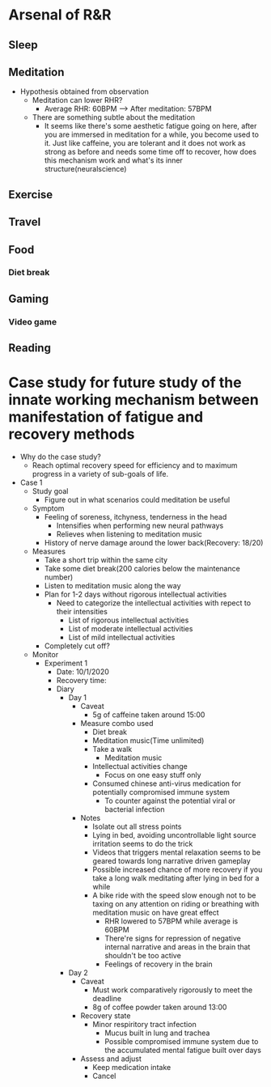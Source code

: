 # Arsenal of R&R
## Sleep
## Meditation
- Hypothesis obtained from observation
  - Meditation can lower RHR?
    - Average RHR: 60BPM --> After meditation: 57BPM
  - There are something subtle about the meditation
    - It seems like there's some aesthetic fatigue going on here, after you are immersed in meditation for a while, you become used to it. Just like caffeine, you are tolerant and it does not work as strong as before and needs some time off to recover, how does this mechanism work and what's its inner structure(neuralscience)
## Exercise
## Travel
## Food
### Diet break
## Gaming
### Video game
## Reading

# Case study for future study of the innate working mechanism between manifestation of fatigue and recovery methods
- Why do the case study?
  - Reach optimal recovery speed for efficiency and to maximum progress in a variety of sub-goals of life.
- Case 1
  - Study goal
    - Figure out in what scenarios could meditation be useful
  - Symptom
    - Feeling of soreness, itchyness, tenderness in the head
      - Intensifies when performing new neural pathways
      - Relieves when listening to meditation music
    - History of nerve damage around the lower back(Recovery: 18/20) 
  - Measures
    - Take a short trip within the same city
    - Take some diet break(200 calories below the maintenance number)
    - Listen to meditation music along the way
    - Plan for 1-2 days without rigorous intellectual activities
      - Need to categorize the intellectual activities with repect to their intensities
        - List of rigorous intellectual activities
        - List of moderate intellectual activities
        - List of mild intellectual activities
    - Completely cut off?
  - Monitor
    - Experiment 1
      - Date: 10/1/2020
      - Recovery time: 
      - Diary
        - Day 1
          - Caveat
            - 5g of caffeine taken around 15:00
          - Measure combo used
            - Diet break
            - Meditation music(Time unlimited)
            - Take a walk
              - Meditation music
            - Intellectual activities change
              - Focus on one easy stuff only
            - Consumed chinese anti-virus medication for potentially compromised immune system
              - To counter against the potential viral or bacterial infection
          - Notes
            - Isolate out all stress points
            - Lying in bed, avoiding uncontrollable light source irritation seems to do the trick
            - Videos that triggers mental relaxation seems to be geared towards long narrative driven gameplay
            - Possible increased chance of more recovery if you take a long walk meditating after lying in bed for a while
            - A bike ride with the speed slow enough not to be taxing on any attention on riding or breathing with meditation music on have great effect
              - RHR lowered to 57BPM while average is 60BPM
              - There're signs for repression of negative internal narrative and areas in the brain that shouldn't be too active
              - Feelings of recovery in the brain
        - Day 2
          - Caveat
            - Must work comparatively rigorously to meet the deadline
            - 8g of coffee powder taken around 13:00
          - Recovery state
            - Minor respiritory tract infection
              - Mucus built in lung and trachea
              - Possible compromised immune system due to the accumulated mental fatigue built over days
          - Assess and adjust
            - Keep medication intake
            - Cancel